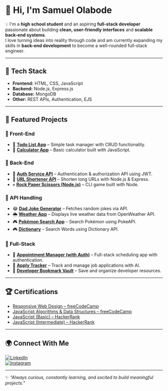 # 👋 Hi, I'm Samuel Olabode  

💡 I'm a **high school student** and an aspiring **full-stack developer** passionate about building **clean, user-friendly interfaces** and **scalable back-end systems**.  
I love turning ideas into reality through code and am currently expanding my skills in **back-end development** to become a well-rounded full-stack engineer.  

---

## 🚀 Tech Stack  

- **Frontend:** HTML, CSS, JavaScript  
- **Backend:** Node.js, Express.js  
- **Database:** MongoDB  
- **Other:** REST APIs, Authentication, EJS  

---

## 📌 Featured Projects  

### 🔹 Front-End  
- 📝 [**Todo List App**](https://github.com/DevOlabode/todoList-App) – Simple task manager with CRUD functionality.  
- 🧮 [**Calculator App**](https://github.com/DevOlabode/simple-calculator-app) – Basic calculator built with JavaScript.  

### 🔹 Back-End  
- 🔑 [**Auth Service API**](https://github.com/DevOlabode/auth-service-API) – Authentication & authorization API using JWT.  
- 🔗 [**URL Shortener API**](https://github.com/DevOlabode/url-shortener-microservice) – Shorten long URLs with Node.js & Express.  
- ✊ [**Rock Paper Scissors (Node.js)**](https://github.com/DevOlabode/rock-paper-scissors-with-node) – CLI game built with Node.  

### 🔹 API Handling  
- 😂 [**Dad Joke Generator**](https://github.com/DevOlabode/Random-dad-joke-generator) – Fetches random jokes via API.  
- 🌦 [**Weather App**](https://github.com/DevOlabode/weather-App) – Displays live weather data from OpenWeather API.  
- 🎮 [**Pokémon Search App**](https://github.com/DevOlabode/pokemon-website) – Search Pokémon using PokeAPI.  
- 🎮 [**Dictionary**](https://github.com/DevOlabode/DIctionary-with-API) – Search Words using Dictionary API.  

### 🔹 Full-Stack  
- 📅 [**Appointment Manager (with Auth)**](https://github.com/DevOlabode/appointment-manager-with-auth) – Full-stack scheduling app with authentication.  
- 📂 [**Apply Tracker**](https://github.com/DevOlabode/apply-tracker-final) – Track and manage job applications with AI.  
- 🔖 [**Developer Bookmark Vault**](https://github.com/DevOlabode/developer-bookmark-vault) – Save and organize developer resources.  

---

## 🏆 Certifications  

- [Responsive Web Design – freeCodeCamp](https://www.freecodecamp.org/certification/DevOlabode/responsive-web-design)  
- [JavaScript Algorithms & Data Structures – freeCodeCamp](https://www.freecodecamp.org/certification/DevOlabode/javascript-algorithms-and-data-structures-v8)  
- [JavaScript (Basic) – HackerRank](https://www.hackerrank.com/certificates/884b42dc829d)  
- [JavaScript (Intermediate) – HackerRank](https://www.hackerrank.com/certificates/ca76dd870b7f)  

---

## 🌍 Connect With Me  

[![LinkedIn](https://img.shields.io/badge/LinkedIn-0A66C2?style=for-the-badge&logo=linkedin&logoColor=white)](https://linkedin.com/in/Samuelolabode)  
[![Instagram](https://img.shields.io/badge/Instagram-E4405F?style=for-the-badge&logo=instagram&logoColor=white)](https://www.instagram.com/devolabode/)  

---

✨ *“Always curious, constantly learning, and excited to build meaningful projects.”*  
